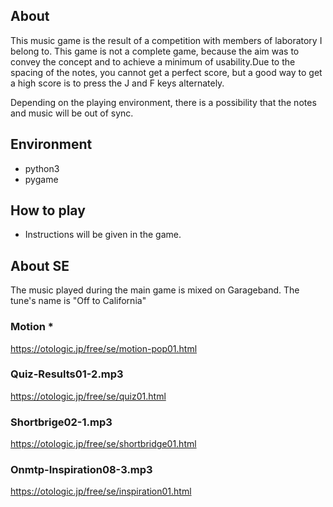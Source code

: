 ## About
This music game is the result of a competition with members of laboratory I belong to. This game is not a complete game, because the aim was to convey the concept and to achieve a minimum of usability.Due to the spacing of the notes, you cannot get a perfect score, but a good way to get a high score is to press the J and F keys alternately.

Depending on the playing environment, there is a possibility that the notes and music will be out of sync.
## Environment
- python3
- pygame

## How to play
- Instructions will be given in the game.

## About SE
The music played during the main game is mixed on Garageband.
The tune's name is "Off to California"

### Motion *
https://otologic.jp/free/se/motion-pop01.html

### Quiz-Results01-2.mp3
https://otologic.jp/free/se/quiz01.html

### Shortbrige02-1.mp3
https://otologic.jp/free/se/shortbridge01.html

### Onmtp-Inspiration08-3.mp3
https://otologic.jp/free/se/inspiration01.html
